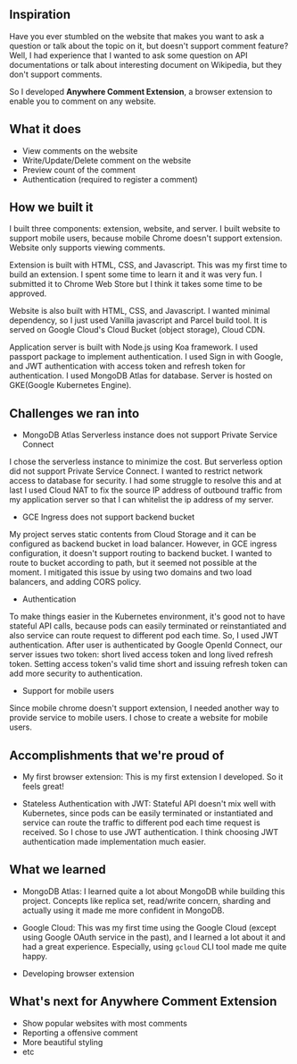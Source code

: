 ## Inspiration

Have you ever stumbled on the website that makes you want to ask a question or talk about the topic on it, but doesn't support comment feature? Well, I had experience that I wanted to ask some question on API documentations or talk about interesting document on Wikipedia, but they don't support comments.

So I developed **Anywhere Comment Extension**, a browser extension to enable you to comment on any website.

## What it does
- View comments on the website
- Write/Update/Delete comment on the website
- Preview count of the comment
- Authentication (required to register a comment)

## How we built it
I built three components: extension, website, and server. I built website to support mobile users, because mobile Chrome doesn't support extension. Website only supports viewing comments.

Extension is built with HTML, CSS, and Javascript. This was my first time to build an extension. I spent some time to learn it and it was very fun. I submitted it to Chrome Web Store but I think it takes some time to be approved.

Website is also built with HTML, CSS, and Javascript. I wanted minimal dependency, so I just used Vanilla javascript and Parcel build tool. It is served on Google Cloud's Cloud Bucket (object storage), Cloud CDN.

Application server is built with Node.js using Koa framework. I used passport package to implement authentication. I used Sign in with Google, and JWT authentication with access token and refresh token for authentication. I used MongoDB Atlas for database. Server is hosted on GKE(Google Kubernetes Engine).

## Challenges we ran into

- MongoDB Atlas Serverless instance does not support Private Service Connect

I chose the serverless instance to minimize the cost. But serverless option did not support Private Service Connect. I wanted to restrict network access to database for security. I had some struggle to resolve this and at last I used Cloud NAT to fix the source IP address of outbound traffic from my application server so that I can whitelist the ip address of my server.

- GCE Ingress does not support backend bucket

My project serves static contents from Cloud Storage and it can be configured as backend bucket in load balancer. However, in GCE ingress configuration, it doesn't support routing to backend bucket. I wanted to route to bucket according to path, but it seemed not possible at the moment. I mitigated this issue by using two domains and two load balancers, and adding CORS policy.

- Authentication

To make things easier in the Kubernetes environment, it's good not to have stateful API calls, because pods can easily terminated or reinstantiated and also service can route request to different pod each time. So, I used JWT authentication. After user is authenticated by Google OpenId Connect, our server issues two token: short lived access token and long lived refresh token. Setting access token's valid time short and issuing refresh token can add more security to authentication.

- Support for mobile users

Since mobile chrome doesn't support extension, I needed another way to provide service to mobile users. I chose to create a website for mobile users.

## Accomplishments that we're proud of
- My first browser extension: This is my first extension I developed. So it feels great!

- Stateless Authentication with JWT: Stateful API doesn't mix well with Kubernetes, since pods can be easily terminated or instantiated and service can route the traffic to different pod each time request is received. So I chose to use JWT authentication. I think choosing JWT authentication made implementation much easier.

## What we learned

- MongoDB Atlas: I learned quite a lot about MongoDB while building this project. Concepts like replica set, read/write concern, sharding and actually using it made me more confident in MongoDB.

- Google Cloud: This was my first time using the Google Cloud (except using Google OAuth service in the past), and I learned a lot about it and had a great experience. Especially, using `gcloud` CLI tool made me quite happy.

- Developing browser extension


## What's next for Anywhere Comment Extension

- Show popular websites with most comments
- Reporting a offensive comment
- More beautiful styling
- etc
